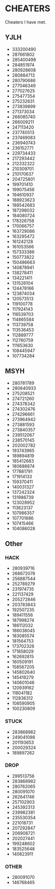 # CHEATERS

Cheaters I have met.

## YJLH

- 333200490
- 287661802
- 285400498
- 284851974
- 280928608
- 280884713
- 280790686
- 277046349
- 277027625
- 275477354
- 275232631
- 273839899
- 271373034
- 268085740
- 266009211
- 247113420
- 237740513
- 237469083
- 236940743
- 236152771
- 229734433
- 217293442
- 212332322
- 210309701
- 210170637
- 204725801
- 199701410
- 199075456
- 194610937
- 188923623
- 188542683
- 187298032
- 184080724
- 178326758
- 170066757
- 163729086
- 163295472
- 161242128
- 161053566
- 157333386
- 150773822
- 150486663
- 140878941
- 138278411
- 134221411
- 131526104
- 124478186
- 123874034
- 120573513
- 119100778
- 117924143
- 116539703
- 114865584
- 113739758
- 113536453
- 112889777
- 112760759
- 111653630
- 108445947
- 107734284

## MSYH

- 280781789
- 280640933
- 275208521
- 274721260
- 274378342
- 274302476
- 274296661
- 273964942
- 273881593
- 273840357
- 239512067
- 238570145
- 202002782
- 193743965
- 189894819
- 185412683
- 180688874
- 177881791
- 171914133
- 159370411
- 140031327
- 137242324
- 131986739
- 123028952
- 113623137
- 107986357
- 107701686
- 107415466
- 104086028

## Other

### HACK

- 280939716
- 268672078
- 256887544
- 252789279
- 231974735
- 221137429
- 205272846
- 203783843
- 192507235
- 189411556
- 187998274
- 186112032
- 186038045
- 183085574
- 181564753
- 173702326
- 171858029
- 162692815
- 160509191
- 158567205
- 145802640
- 145416279
- 140601046
- 120939162
- 118041182
- 112836312
- 108590905
- 100230809

### STUCK

- 283868982
- 249041098
- 201193653
- 200029324
- 189897262

### DROP

- 299513756
- 283868982
- 280762065
- 280091070
- 262641746
- 257102903
- 245392313
- 239982381
- 235530354
- 221018731
- 207292847
- 206908721
- 202027441
- 199248602
- 183525648
- 140823911

### OTHER

- 280091070
- 146768465
